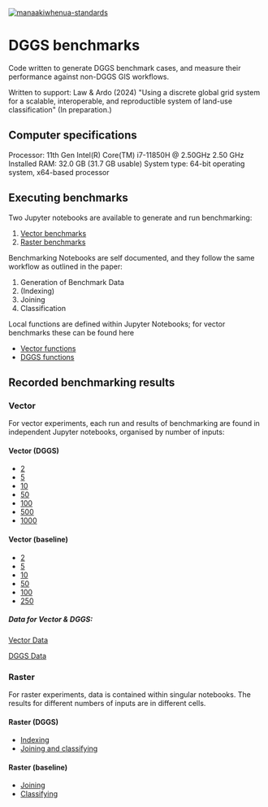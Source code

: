 [![manaakiwhenua-standards](https://github.com/manaakiwhenua/dggsBenchmarks/workflows/manaakiwhenua-standards/badge.svg)](https://github.com/manaakiwhenua/manaakiwhenua-standards)

# DGGS benchmarks

Code written to generate DGGS benchmark cases, and measure their performance against non-DGGS GIS workflows.

Written to support: Law & Ardo (2024) "Using a discrete global grid system for a scalable, interoperable, and reproductible system of land-use classification" (In preparation.)

## Computer specifications

Processor: 11th Gen Intel(R) Core(TM) i7-11850H @ 2.50GHz   2.50 GHz
Installed RAM: 32.0 GB (31.7 GB usable)
System type: 64-bit operating system, x64-based processor

## Executing benchmarks

Two Jupyter notebooks are available to generate and run benchmarking:

1. [Vector benchmarks](vector_benchmark.ipynb)
2. [Raster benchmarks](raster_benchmark.ipynb)

Benchmarking Notebooks are self documented, and they follow the same workflow as outlined in the paper:

1. Generation of Benchmark Data
2. (Indexing)
3. Joining
4. Classification

Local functions are defined within Jupyter Notebooks; for vector benchmarks these can be found here

- [Vector functions](Vector_benchmarking/Vector_funcs.py)
- [DGGS functions](Vector_benchmarking/DGGS_funcs.py)

## Recorded benchmarking results


### Vector 
For vector experiments, each run and results of benchmarking are found in independent Jupyter notebooks, organised by number of inputs:


#### Vector (DGGS)

- [2](Vector_benchmarking/DGGS/dggs_join_classify_benchmark_2.ipynb)
- [5](Vector_benchmarking/DGGS/dggs_join_classify_benchmark_5.ipynb)
- [10](Vector_benchmarking/DGGS/dggs_join_classify_benchmark_10.ipynb)
- [50](Vector_benchmarking/DGGS/dggs_join_classify_benchmark_50.ipynb)
- [100](Vector_benchmarking/DGGS/dggs_join_classify_benchmark_100.ipynb)
- [500](Vector_benchmarking/DGGS/dggs_join_classify_benchmark_500.ipynb)
- [1000](Vector_benchmarking/DGGS/dggs_join_classify_benchmark_1000.ipynb)

#### Vector (baseline)

- [2](Vector_benchmarking/Traditional/vector_join_classify_benchmark_2.ipynb)
- [5](Vector_benchmarking/Traditional/vector_join_classify_benchmark_5.ipynb)
- [10](Vector_benchmarking/Traditional/vector_join_classify_benchmark_10.ipynb)
- [50](Vector_benchmarking/Traditional/vector__join_classify_benchmark_50.ipynb)
- [100](Vector_benchmarking/Traditional/vector_join_classify_benchmark_100.ipynb)
- [250](Vector_benchmarking/Traditional/vector_join_classify_benchmark_250.ipynb)

##### Data for Vector & DGGS:

[Vector Data](Vector_benchmarking/Traditional/vector_1000)

[DGGS Data](Vector_benchmarking/DGGS/vector_1000)

### Raster

For raster experiments, data is contained within singular notebooks. The results for different numbers of inputs are in different cells.

#### Raster (DGGS)

- [Indexing](Raster_benchmarking/DGGS/Indexing.ipynb)
- [Joining and classifying](Raster_benchmarking/DGGS/join_classify.ipynb)

#### Raster (baseline)

- [Joining](Raster_benchmarking/Raster/stacking_join.ipynb)
- [Classifying](Raster_benchmarking/Raster/raster_classification.ipynb)